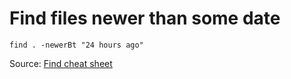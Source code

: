 # Find files newer than some date

```
find . -newerBt "24 hours ago"
```

Source: [Find cheat sheet](http://ricostacruz.com/cheatsheets/find.html)
